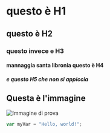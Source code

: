 # questo è H1
## questo è H2
### questo invece e H3
#### mannaggia santa libronia questo è H4
##### e questo H5 che non si appiccia

## Questa è l'immagine
![Immagine di prova ](https://octodex.github.com/images/yaktocat.pn)

``` javascript
var myVar = "Hello, world!";
```
